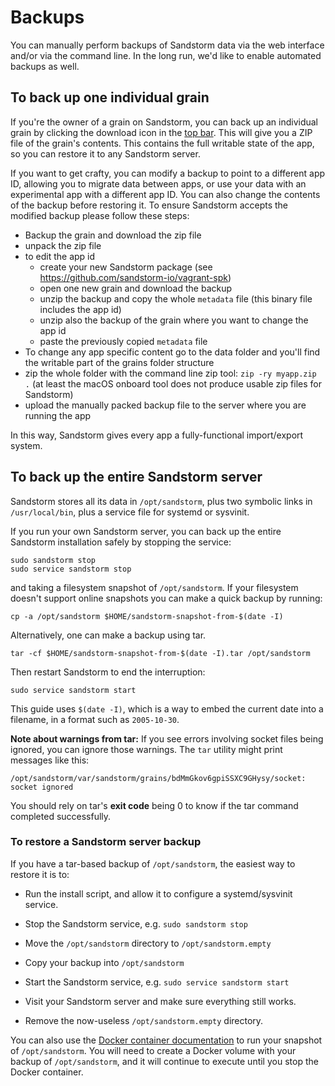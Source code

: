 # Backups

You can manually perform backups of Sandstorm data via the web interface and/or via the command line.
In the long run, we'd like to enable automated backups as well.

## To back up one individual grain

If you're the owner of a grain on Sandstorm, you can back up an individual grain by clicking the
download icon in the [top bar](../using/top-bar.md). This will give you a ZIP file of the grain's
contents. This contains the full writable state of the app, so you can restore it to any Sandstorm
server.

If you want to get crafty, you can modify a backup to point to a different app ID, allowing you to
migrate data between apps, or use your data with an experimental app with a different app ID. You
can also change the contents of the backup before restoring it. To ensure Sandstorm accepts the modified backup please follow these steps:
- Backup the grain and download the zip file
- unpack the zip file
- to edit the app id
  - create your new Sandstorm package (see https://github.com/sandstorm-io/vagrant-spk)
  - open one new grain and download the backup
  - unzip the backup and copy the whole `metadata` file (this binary file includes the app id)
  - unzip also the backup of the grain where you want to change the app id
  - paste the previously copied `metadata` file
- To change any app specific content go to the data folder and you'll find the writable part of the grains folder structure
- zip the whole folder with the command line zip tool: `zip -ry myapp.zip .` (at least the macOS onboard tool does not produce usable zip files for Sandstorm)
- upload the manually packed backup file to the server where you are running the app

In this way, Sandstorm gives every app a fully-functional import/export system.

## To back up the entire Sandstorm server

Sandstorm stores all its data in `/opt/sandstorm`, plus two symbolic links in `/usr/local/bin`, plus
a service file for systemd or sysvinit.

If you run your own Sandstorm server, you can back up the entire Sandstorm installation safely by
stopping the service:

    sudo sandstorm stop
    sudo service sandstorm stop

and taking a filesystem snapshot of `/opt/sandstorm`. If your filesystem doesn't support online
snapshots you can make a quick backup by running:

    cp -a /opt/sandstorm $HOME/sandstorm-snapshot-from-$(date -I)

Alternatively, one can make a backup using tar.

    tar -cf $HOME/sandstorm-snapshot-from-$(date -I).tar /opt/sandstorm

Then restart Sandstorm to end the interruption:

    sudo service sandstorm start

This guide uses `$(date -I)`, which is a way to embed the current date into a filename, in a format
such as `2005-10-30`.

**Note about warnings from tar:** If you see errors involving socket files being ignored, you can
ignore those warnings. The `tar` utility might print messages like this:

```
/opt/sandstorm/var/sandstorm/grains/bdMmGkov6gpiSSXC9GHysy/socket: socket ignored
```

You should rely on tar's **exit code** being 0 to know if the tar command completed successfully.

### To restore a Sandstorm server backup

If you have a tar-based backup of `/opt/sandstorm`, the easiest way to restore it is to:

- Run the install script, and allow it to configure a systemd/sysvinit service.

- Stop the Sandstorm service, e.g. `sudo sandstorm stop`

- Move the `/opt/sandstorm` directory to `/opt/sandstorm.empty`

- Copy your backup into `/opt/sandstorm`

- Start the Sandstorm service, e.g. `sudo service sandstorm start`

- Visit your Sandstorm server and make sure everything still works.

- Remove the now-useless `/opt/sandstorm.empty` directory.

You can also use the [Docker container
documentation](../install.md#option-6-using-sandstorm-within-docker) to run your snapshot of
`/opt/sandstorm`. You will need to create a Docker volume with your backup of `/opt/sandstorm`, and
it will continue to execute until you stop the Docker container.
